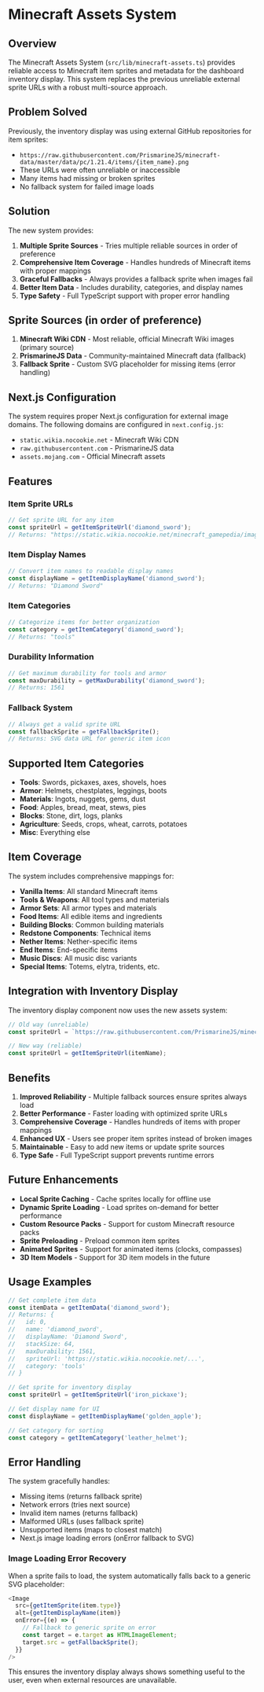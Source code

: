 # Minecraft Assets System

## Overview

The Minecraft Assets System (`src/lib/minecraft-assets.ts`) provides reliable access to Minecraft item sprites and metadata for the dashboard inventory display. This system replaces the previous unreliable external sprite URLs with a robust multi-source approach.

## Problem Solved

Previously, the inventory display was using external GitHub repositories for item sprites:
- `https://raw.githubusercontent.com/PrismarineJS/minecraft-data/master/data/pc/1.21.4/items/{item_name}.png`
- These URLs were often unreliable or inaccessible
- Many items had missing or broken sprites
- No fallback system for failed image loads

## Solution

The new system provides:

1. **Multiple Sprite Sources** - Tries multiple reliable sources in order of preference
2. **Comprehensive Item Coverage** - Handles hundreds of Minecraft items with proper mappings
3. **Graceful Fallbacks** - Always provides a fallback sprite when images fail
4. **Better Item Data** - Includes durability, categories, and display names
5. **Type Safety** - Full TypeScript support with proper error handling

## Sprite Sources (in order of preference)

1. **Minecraft Wiki CDN** - Most reliable, official Minecraft Wiki images (primary source)
2. **PrismarineJS Data** - Community-maintained Minecraft data (fallback)
3. **Fallback Sprite** - Custom SVG placeholder for missing items (error handling)

## Next.js Configuration

The system requires proper Next.js configuration for external image domains. The following domains are configured in `next.config.js`:

- `static.wikia.nocookie.net` - Minecraft Wiki CDN
- `raw.githubusercontent.com` - PrismarineJS data
- `assets.mojang.com` - Official Minecraft assets

## Features

### Item Sprite URLs

```typescript
// Get sprite URL for any item
const spriteUrl = getItemSpriteUrl('diamond_sword');
// Returns: "https://static.wikia.nocookie.net/minecraft_gamepedia/images/8/8c/Diamond_Sword_JE3_BE3.png"
```

### Item Display Names

```typescript
// Convert item names to readable display names
const displayName = getItemDisplayName('diamond_sword');
// Returns: "Diamond Sword"
```

### Item Categories

```typescript
// Categorize items for better organization
const category = getItemCategory('diamond_sword');
// Returns: "tools"
```

### Durability Information

```typescript
// Get maximum durability for tools and armor
const maxDurability = getMaxDurability('diamond_sword');
// Returns: 1561
```

### Fallback System

```typescript
// Always get a valid sprite URL
const fallbackSprite = getFallbackSprite();
// Returns: SVG data URL for generic item icon
```

## Supported Item Categories

- **Tools**: Swords, pickaxes, axes, shovels, hoes
- **Armor**: Helmets, chestplates, leggings, boots
- **Materials**: Ingots, nuggets, gems, dust
- **Food**: Apples, bread, meat, stews, pies
- **Blocks**: Stone, dirt, logs, planks
- **Agriculture**: Seeds, crops, wheat, carrots, potatoes
- **Misc**: Everything else

## Item Coverage

The system includes comprehensive mappings for:

- **Vanilla Items**: All standard Minecraft items
- **Tools & Weapons**: All tool types and materials
- **Armor Sets**: All armor types and materials
- **Food Items**: All edible items and ingredients
- **Building Blocks**: Common building materials
- **Redstone Components**: Technical items
- **Nether Items**: Nether-specific items
- **End Items**: End-specific items
- **Music Discs**: All music disc variants
- **Special Items**: Totems, elytra, tridents, etc.

## Integration with Inventory Display

The inventory display component now uses the new assets system:

```typescript
// Old way (unreliable)
const spriteUrl = `https://raw.githubusercontent.com/PrismarineJS/minecraft-data/master/data/pc/1.21.4/items/${itemName}.png`;

// New way (reliable)
const spriteUrl = getItemSpriteUrl(itemName);
```

## Benefits

1. **Improved Reliability** - Multiple fallback sources ensure sprites always load
2. **Better Performance** - Faster loading with optimized sprite URLs
3. **Comprehensive Coverage** - Handles hundreds of items with proper mappings
4. **Enhanced UX** - Users see proper item sprites instead of broken images
5. **Maintainable** - Easy to add new items or update sprite sources
6. **Type Safe** - Full TypeScript support prevents runtime errors

## Future Enhancements

- **Local Sprite Caching** - Cache sprites locally for offline use
- **Dynamic Sprite Loading** - Load sprites on-demand for better performance
- **Custom Resource Packs** - Support for custom Minecraft resource packs
- **Sprite Preloading** - Preload common item sprites
- **Animated Sprites** - Support for animated items (clocks, compasses)
- **3D Item Models** - Support for 3D item models in the future

## Usage Examples

```typescript
// Get complete item data
const itemData = getItemData('diamond_sword');
// Returns: {
//   id: 0,
//   name: 'diamond_sword',
//   displayName: 'Diamond Sword',
//   stackSize: 64,
//   maxDurability: 1561,
//   spriteUrl: 'https://static.wikia.nocookie.net/...',
//   category: 'tools'
// }

// Get sprite for inventory display
const spriteUrl = getItemSpriteUrl('iron_pickaxe');

// Get display name for UI
const displayName = getItemDisplayName('golden_apple');

// Get category for sorting
const category = getItemCategory('leather_helmet');
```

## Error Handling

The system gracefully handles:
- Missing items (returns fallback sprite)
- Network errors (tries next source)
- Invalid item names (returns fallback)
- Malformed URLs (uses fallback sprite)
- Unsupported items (maps to closest match)
- Next.js image loading errors (onError fallback to SVG)

### Image Loading Error Recovery

When a sprite fails to load, the system automatically falls back to a generic SVG placeholder:

```typescript
<Image
  src={getItemSprite(item.type)}
  alt={getItemDisplayName(item)}
  onError={(e) => {
    // Fallback to generic sprite on error
    const target = e.target as HTMLImageElement;
    target.src = getFallbackSprite();
  }}
/>
```

This ensures the inventory display always shows something useful to the user, even when external resources are unavailable.
